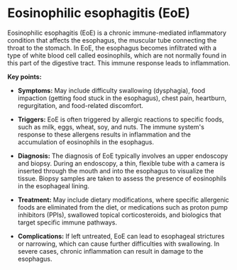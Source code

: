 # Eosinophilic esophagitis (EoE)

Eosinophilic esophagitis (EoE) is a chronic immune-mediated inflammatory condition that affects the esophagus, the muscular tube connecting the throat to the stomach. In EoE, the esophagus becomes infiltrated with a type of white blood cell called eosinophils, which are not normally found in this part of the digestive tract. This immune response leads to inflammation.

**Key points:**

* **Symptoms:** May include difficulty swallowing (dysphagia), food impaction (getting food stuck in the esophagus), chest pain, heartburn, regurgitation, and food-related discomfort.

* **Triggers:** EoE is often triggered by allergic reactions to specific foods, such as milk, eggs, wheat, soy, and nuts. The immune system's response to these allergens results in inflammation and the accumulation of eosinophils in the esophagus.

* **Diagnosis:** The diagnosis of EoE typically involves an upper endoscopy and biopsy. During an endoscopy, a thin, flexible tube with a camera is inserted through the mouth and into the esophagus to visualize the tissue. Biopsy samples are taken to assess the presence of eosinophils in the esophageal lining.

* **Treatment:** May include dietary modifications, where specific allergenic foods are eliminated from the diet, or medications such as proton pump inhibitors (PPIs), swallowed topical corticosteroids, and biologics that target specific immune pathways.

* **Complications:** If left untreated, EoE can lead to esophageal strictures or narrowing, which can cause further difficulties with swallowing. In severe cases, chronic inflammation can result in damage to the esophagus.
